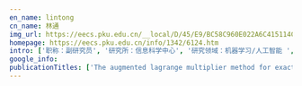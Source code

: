 ```yaml
---
en_name: lintong
cn_name: 林通
img_url: https://eecs.pku.edu.cn/__local/D/45/E9/BC58C960E022A6C415114C46D36_089671C0_C207.png?e=.png
homepage: https://eecs.pku.edu.cn/info/1342/6124.htm
intro: ['职称：副研究员', '研究所：信息科学中心', '研究领域：机器学习/人工智能 ', '办公电话：86-10-62755097', '电子邮件：lintong@pku.edu.cn', '个人主页：http://www.cis.pku.edu.cn/faculty/vision/lintong/default.htm ']
google_info: 
publicationTitles: ['The augmented lagrange multiplier method for exact recovery of corrupted low-rank matrices', 'Robust recovery of subspace structures by low-rank representation', 'Robust subspace segmentation by low-rank representation', 'Linearized alternating direction method with adaptive penalty for low-rank representation', 'Fundamental limits of reconstruction-based superresolution algorithms under local translation', 'Fast convex optimization algorithms for exact recovery of a corrupted low-rank matrix', 'Fast, automatic and fine-grained tampered JPEG image detection via DCT coefficient analysis', 'Non-negative low rank and sparse graph for semi-supervised learning', 'Tensor robust principal component analysis: Exact recovery of corrupted low-rank tensors via convex optimization', 'Form factor and input method for language input', 'Detecting doctored JPEG images via DCT coefficient analysis', 'Generalized nonconvex nonsmooth low-rank minimization', 'Laplacian regularized low-rank representation and its applications', 'Accelerated proximal gradient methods for nonconvex programming', 'Smooth representation clustering', 'Detecting doctored images using camera response normality and consistency', 'Correlation adaptive subspace segmentation by trace lasso', 'Robust estimation of 3d human poses from a single image', 'Robust subspace segmentation with block-diagonal prior', 'Linearized alternating direction method with parallel splitting and adaptive penalty for separable convex programs in machine learning', 'Fast algorithms for recovering a corrupted low-rank matrix', 'Fast algorithms for recovering a corrupted low-rank matrix', 'Fixed-rank representation for unsupervised visual learning', 'Adaptive partial differential equation learning for visual saliency detection', 'Nonconvex nonsmooth low rank minimization via iteratively reweighted nuclear norm', 'Generalized singular value thresholding', 'A Generalized Accelerated Proximal Gradient Approach for Total-Variation-Based Image Restoration', 'Spider: Near-optimal non-convex optimization via stochastic path-integrated differential estimator', 'Relay backpropagation for effective learning of deep convolutional neural networks', 'A comparison of typical ℓp minimization algorithms', 'Smoothed low rank and sparse matrix recovery by iteratively reweighted least squares minimization', 'Emotion recognition from arbitrary view facial images', 'The multiscale competitive code via sparse representation for palmprint verification', 'Kernel Nyström method for light transport', 'Style-preserving English handwriting synthesis', 'Dual graph regularized latent low-rank representation for subspace clustering', 'Recurrent squeeze-and-excitation context aggregation net for single image deraining', 'Limits of learning-based superresolution algorithms', 'A novel approach to expression recognition from non-frontal face images', 'Correntropy induced l2 graph for robust subspace clustering', 'Tensor robust principal component analysis with a new tensor nuclear norm', 'Constructing a nonnegative low-rank and sparse graph with data-adaptive features', 'Modeling and rendering of heterogeneous translucent materials using the diffusion equation', 'Convex sparse spectral clustering: Single-view to multi-view', 'A geometric analysis of light field rendering', '2-D Barcode recognition', 'Penrose pixels super-resolution in the detector layout domain', 'On the applications of robust PCA in image and video processing', 'Subspace clustering by block diagonal representation', 'Linear Laplacian discrimination for feature extraction', 'Linear Laplacian Discrimination for Feature Extraction', 'On the number of samples needed in light field rendering with constant-depth assumption', 'The augmented lagrange multiplier method for exact recovery of corrupted low-rank matrices. 2010', 'L1-norm kernel discriminant analysis via Bayes error bound optimization for robust feature extraction', 'Relighting with the reflected irradiance field: Representation, sampling and reconstruction', 'Radon representation-based feature descriptor for texture classification', 'Convolutional neural networks with alternately updated clique', 'Laplacian PCA and its applications', 'Tensor factorization for low-rank tensor completion', 'Robust latent low rank representation for subspace clustering', 'Robust nuclear norm regularized regression for face recognition with occlusion', 'A geometric method for optimal design of color filter arrays', 'Subspace clustering by mixture of gaussian regression', 'An anisotropic diffusion PDE for noise reduction and thin edge preservation', 'Integrated low-rank-based discriminative feature learning for recognition', 'System and method for shape recognition of hand-drawn objects', 'A unified alternating direction method of multipliers by majorization minimization', 'Decoding and error correction in 2-D arrays', 'Method, device and program for detecting perceptual features of a larger image and incorporating information of the detected perceptual features into a smaller preview image', 'Linearized alternating direction method with adaptive penalty and warm starts for fast solving transform invariant low-rank textures', 'Unsupervised object segmentation with a hybrid graph model (HGM)', 'Global metadata embedding and decoding', 'Alternating multi-bit quantization for recurrent neural networks', 'Multi-level discriminative dictionary learning with application to large scale image classification', 'Analysis and improvement of low rank representation for subspace segmentation', 'Real-time rendering of realistic rain', 'Bilinear factor matrix norm minimization for robust PCA: Algorithms and applications', 'Learning PDEs for image restoration via optimal control', 'On-line signature verification with two-stage statistical models', 'Tensor linear Laplacian discrimination (TLLD) for feature extraction', 'Tensor LRR and sparse coding-based subspace clustering', 'Robust kernel estimation with outliers handling for image deblurring', 'Solving Principal Component Pursuit in Linear Time via  Filtering', 'Direct homography computation by local linearization', 'Learning to diffuse: A new perspective to design pdes for visual analysis', 'Multi-output regression on the output manifold', 'Revenue-Based Advertising Auction', 'Embedded method for embedded interaction code array', 'Analyzing subordinate sub-expressions in expression recognition', 'Producing animated scenes from still images', 'Optimized projections for compressed sensing via direct mutual coherence minimization', 'Label information guided graph construction for semi-supervised learning', 'Exact recoverability of robust PCA via outlier pursuit with tight recovery bounds', 'Light transport reconstruction from sparsely captured images', 'Framework for detecting a structured handwritten object', 'Penrose pixels for super-resolution', 'Exact low tubal rank tensor recovery from gaussian measurements', 'Toward designing intelligent PDEs for computer vision: An optimal control approach', 'Modeling and rendering of heterogeneous translucent materials using the diffusion equation', 'Robust matrix factorization by majorization minimization', 'Relations among some low-rank subspace recovery models', 'Linear time Principal Component Pursuit and its extensions using ℓ1 filtering', 'A counterexample for the validity of using nuclear norm as a convex surrogate of rank', 'Contextual distance for data perception', 'Digital pen calibration by local linearization', 'A robust hybrid method for text detection in natural scenes by learning-based partial differential equations', 'Feature extraction by learning Lorentzian metric tensor and its extensions', 'Classification via minimum incremental coding length (MICL)', 'Locality-preserving low-rank representation for graph construction from nonlinear manifolds', 'Local metadata embedding and decoding', 'Analysis on rate-distortion performance of compressive sensing for binary sparse source', 'Robust low-rank regularized regression for face recognition with occlusion', 'Fast gradient vector flow computation based on augmented Lagrangian method', 'Hybrid graph model for unsupervised object segmentation', 'Enhanced approach of m-array decoding and error correction', 'Table detection in ink notes', 'Spatial transforms from displayed codes', 'Learning semi-supervised representation towards a unified optimization framework for semi-supervised learning', 'Strategies for processing annotations', 'A unified convex surrogate for the Schatten-p norm', 'Completing low-rank matrices with corrupted samples from few coefficients in general basis', 'Learning semi-Riemannian metrics for semisupervised feature extraction', 'Color filter arrays: representation and analysis', 'Joint latent subspace learning and regression for cross-modal retrieval', 'Bilevel model-based discriminative dictionary learning for recognition', 'Multiple models fusion for emotion recognition in the wild', 'Learning Markov random walks for robust subspace clustering and estimation', 'Rectification of characters and text as transform invariant low-rank textures', 'A regularized approach for geodesic-based semisupervised multimanifold learning', 'Analyzing scripts and determining characters in expression recognition', 'High resolution animated scenes from stills', 'On the fundamental limits of reconstruction-based super-resolution algorithms', 'Sharp analysis for nonconvex sgd escaping from saddle points', 'A block Lanczos with warm start technique for accelerating nuclear norm minimization algorithms', 'A review on low-rank models in data analysis', 'Analysis and improvement of low rank representation for subspace segmentation', 'Classification via semi-Riemannian spaces', 'Expectation-maximization attention networks for semantic segmentation', 'Penrose demosaicking', 'Accelerating iterations involving eigenvalue or singular value decomposition by block lanczos with warm start', 'Signature verification', 'Proximal iteratively reweighted algorithm with multiple splitting for nonconvex sparsity optimization', 'Color filter arrays: A design methodology', 'Transformation invariant subspace clustering', 'Multi-view common space learning for emotion recognition in the wild', 'Regularized semi-supervised latent dirichlet allocation for visual concept learning', 'Rectification of optical characters as transform invariant low-rank textures', 'Handwriting recognition training and synthesis', 'Detecting doctored images using camera response normality and consistency', 'Detecting doctored JPEG images', 'System and method for detecting a list in ink input', 'A hybrid graph model for unsupervised object segmentation', 'Table detection in online ink notes', 'Essential tensor learning for multi-view spectral clustering', 'On the convergence of learning-based iterative methods for nonconvex inverse problems', 'Robust 3d human pose estimation from single images or video sequences', 'Locality-constrained linear coding based bi-layer model for multi-view facial expression recognition', 'Optimized color filter arrays for sparse representation-based demosaicking', 'Automatic design of high-sensitivity color filter arrays with panchromatic pixels', 'Fast proximal linearized alternating direction method of multiplier with parallel splitting', 'Automatic design of color filter arrays in the frequency domain', 'Some software packages for partial SVD computation', 'Dictionary learning with structured noise', 'Joint sub-bands learning with clique structures for wavelet domain super-resolution', 'Feature learning via partial differential equation with applications to face recognition', 'Tensor LRR based subspace clustering', 'Transform invariant text extraction', 'Super-resolution in periodic and aperiodic pixel imaging', 'Learning partial differential equations for computer vision', 'Off-line signature verification incorporating the prior model', 'Low-rank models in visual analysis: Theories, algorithms, and applications', 'Efficient tree-structured SfM by RANSAC generalized Procrustes analysis', 'Laplacian principal components analysis (LPCA)', 'Personalized ink font', 'Ink input region adjustments', 'Lifted proximal operator machines', 'Accelerated Alternating Direction Method of Multipliers: An Optimal O(1 / K) Nonergodic Analysis', 'Optimization algorithm inspired deep neural network structure design', 'Geodesic based semi-supervised multi-manifold feature extraction', 'A rank-one update algorithm for fast solving kernel Foley–Sammon optimal discriminant vectors', 'Cleaning up of handwriting intra-stroke and inter-stroke overtracing', 'Differentiable linearized ADMM', 't-Schatten- Norm for Low-Rank Tensor Recovery', 'A sharp convergence rate analysis for distributed accelerated gradient methods', 'A submodule clustering method for multi-way data by sparse and low-rank representation', 'Learning deep convolutional neural networks for places2 scene recognition', 'Linear laplacian discrimination for feature extraction', 'Annotation detection and anchoring on ink notes', 'Method for modeling data structures by creating digraphs through contexual distances', 'Tree Structure Based Analyses on Compressive Sensing for Binary Sparse Sources.', 'Lorentzian discriminant projection and its applications', 'Provable accelerated gradient method for nonconvex low rank optimization', 'Self-supervised convolutional subspace clustering network', 'Parallel asynchronous stochastic variance reduction for nonconvex optimization', 'The shape interaction matrix-based affine invariant mismatch removal for partial-duplicate image search', 'Penrose high-dynamic-range imaging', 'Relaxed majorization-minimization for non-smooth and non-convex optimization', 'A new discriminant subspace analysis approach for multi-class problems', 'Real-time rendering of realistic rain', 'Signature Sample Synthesis.', 'Designing partial differential equations for image processing by combining differental invariants', 'Two-weight and three-weight linear codes based on Weil sums', 'Enhancing the robustness of deep neural networks by boundary conditional gan', 'Joint dictionary learning and semantic constrained latent subspace projection for cross-modal retrieval', 'Globally variance-constrained sparse representation and its application in image set coding', 'Faster and non-ergodic O (1/k) stochastic alternating direction method of multipliers', 'Image tag completion and refinement by subspace clustering and matrix completion', 'Fast multidimensional ellipsoid-specific fitting by alternating direction method of multipliers', 'Low rank global geometric consistency for partial-duplicate image search', 'Bases sorting: Generalizing the concept of frequency for over-complete dictionaries', 'The frequency structure matrix: A representation of color filter arrays', 'Learning-based partial differential equations for computer vision', 'Optimizing multi-class spatio-spectral filters via Bayes error estimation for EEG classification', 'Perceptual image preview', 'Perceptual Image Preview', 'First order approximation for texture filtering', 'Prefiltering two-dimensional polygons without clipping', 'Correction and rectification of light fields', 'Virtual adversarial training on graph convolutional networks in node classification', 'Towards Understanding Adversarial Examples Systematically: Exploring Data Size, Task and Model Factors', 'Deep comprehensive correlation mining for image clustering', 'Nonconvex sparse spectral clustering by alternating direction method of multipliers and its convergence analysis', 'Accelerating asynchronous algorithms for convex optimization by momentum compensation', 'Binary multidimensional scaling for hashing', 'ROUTE: Robust Outlier Estimation for Low Rank Matrix Recovery.', 'Fast compressive phase retrieval under bounded noise', 'A new retraction for accelerating the riemannian three-factor low-rank matrix completion algorithm', 'L1-norm global geometric consistency for partial-duplicate image retrieval', 'On the complexity analysis of the primal solutions for the accelerated randomized dual coordinate ascent', 'Neural Multimodal Cooperative Learning Toward Micro-Video Understanding', 'Low-rank matrix recovery via robust outlier estimation', 'Subspace clustering under complex noise', 'Factorization for projective and metric reconstruction via truncated nuclear norm', 'Globally variance-constrained sparse representation for rate-distortion optimized image representation', 'Optimal nonergodic O (1/k) convergence rate: When linearized ADM meets nesterov’s extrapolation', 'Exactly Recovering Low-Rank Matrix in Linear Time via  Filter', 'Script recognition for ink notes', 'Optimal polynomial filters', 'AdaGCN: Adaboosting Graph Convolutional Networks into Deep Models', 'Multi-Stage Self-Supervised Learning for Graph Convolutional Networks on Graphs with Few Labels', 'ADA-Tucker: Compressing deep neural networks via adaptive dimension adjustment tucker decomposition', ' -Norm Heteroscedastic Discriminant Analysis Under Mixture of Gaussian Distributions', 'The augmented homogeneous coordinates matrix-based projective mismatch removal for partial-duplicate image search', 'Convergence rates analysis of the quadratic penalty method and its applications to decentralized distributed optimization', 'Graph construction with label information for semi-supervised learning', 'A fast alternating time-splitting approach for learning partial differential equations', 'Adaptive sharing for image classification', 'Perceptual thumbnail generation', 'Globally invariant radon feature transforms for texture classification', 'Multi-class transform for discriminant subspace analysis', 'One-shot approximate local shading', 'SOGNet: Scene Overlap Graph Network for Panoptic Segmentation', 'Channel-Correlation Adaptive Dictionary Learning based Demosaicking', 'Globally Variance-Constrained Sparse Representation for Image Set Compression.', 'Computing minimal polynomials of radical expressions', 'Decoding technique for linear block codes', 'Rule-based cleanup of on-line English ink notes', 'COMMENTS-Superresolution-Response to the Comments on" Fundamental Limits of Reconstruction-Based Superresolution Algorithms under Local Translation"', 'Revisiting EXTRA for Smooth Distributed Optimization', 'How Can Machine Learning and Optimization Help Each Other Better?', 'Dynamical System Inspired Adaptive Time Stepping Controller for Residual Network Families', 'Tensor Low-rank Representation for Data Recovery and Clustering', 'Patch-level Neighborhood Interpolation: A General and Effective Graph-based Regularization Strategy', 'Neural Ordinary Differential Equations with Envolutionary Weights', 'Tensor Q-Rank: A New Data Dependent Tensor Rank', 'R-Net: Recurrent and Recursive Network for Sparse-View CT Artifacts Removal', "Pattern Recognition and Computer Vision: Second Chinese Conference, PRCV 2019, Xi'an, China, November 8-11, 2019, Proceedings, Part III", 'Construction of Incoherent Dictionaries via Direct Babel Function Minimization', 'Demosaicking based on channel-correlation adaptive dictionary learning', 'Construction of Incoherent Dictionaries via Direct Babel Function Minimization: Supplementary Material', 'Supplementary Material of Tensor Robust Principal Component Analysis: Exact Recovery of Corrupted Low-Rank Tensors via Convex Optimization', 'Subspace Clustering Based Tag Sharing for Inductive Tag Matrix Refinement with Complex Errors', 'Computing minimal polynomials', 'Determining step sizes in geometric optimization algorithms', 'Supplementary Material of Exact Recoverability of Robust PCA via Outlier Pursuit with Tight Recovery Bounds', 'Tensor linear laplacian discrimination for feature extraction', 'Fast error-correcting of embedded interaction codes', 'Refined exponential filter with applications to image restoration and interpolation', 'Ink-parser-parameter optimization', 'Learning-Based Image Super-Resolution', 'How to Write Good Papers', 'High quality anti-aliasing', 'Multi-Stage Self-Supervised Learning for Graph Convolutional Networks on Graphs with Few Labeled Nodes', 'Synthetic Depth Transfer for Monocular 3D Object Pose Estimation in the Wild', 'Supplementary Material: Deep Comprehensive Correlation Mining for Image Clustering', 'Supplementary Materials: Bilinear Factor Matrix Norm Minimization for Robust PCA: Algorithms and Applications', 'Encyclopedia of Biometrics Springer Science+ Business Media, LLC 2009', 'Penrose Pixels for Super-Resolution', 'Noise-Aware Subspace Clustering', 'Supplementary Material of Faster and Non-ergodic O (1/K) Stochastic Alternating Direction Method of Multipliers', 'Super-resolution Algorithms', 'Penrose Pixels', 'Low-Rank Subspace Clustering', 'Supplementary Material of Parallel Asynchronous Stochastic Variance Reduction for Nonconvex Optimization', 'Supplementary Material of Generalized Singular Value Thresholding', 'Supplementary Material of Fast Proximal Linearized Alternating Direction Method of Multiplier with Parallel Splitting', 'Supplementary Material: Fixed-Rank Representation for Unsupervised Visual Learning', 'Contextual Distance Based Asymmetric Perception and Its Digraph Modelling']
---
```


